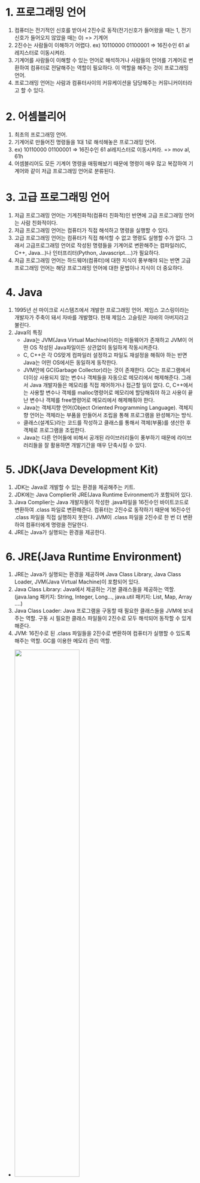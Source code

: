 # 1. 프로그래밍 언어
1. 컴퓨터는 전기적인 신호를 받아서 2진수로 동작(전기신호가 들어왔을 때는 1, 전기신호가 들어오지 않았을 때는 0) => 기계어
2. 2진수는 사람들이 이해하기 어렵다. ex) 10110000 01100001 => 16진수인 61 al레지스터로 이동시켜라.
3. 기계어를 사람들이 이해할 수 있는 언어로 해석하거나 사람들의 언어를 기계어로 변환하여 컴퓨터로 전달해주는 역할이 필요하다. 이 역할을 해주는 것이 프로그래밍 언어.
4. 프로그래밍 언어는 사람과 컴퓨터사이의 커뮤케이션을 담당해주는 커뮤니커이터라고 할 수 있다.

# 2. 어셈블리어
1. 최초의 프로그래밍 언어.
2. 기계어로 만들어진 명령들을 1대 1로 해석해놓은 프로그래밍 언어.
3. ex) 10110000 01100001 => 16진수인 61 al레지스터로 이동시켜라. => mov al, 61h
4. 어셈블리어도 모든 기계어 명령을 매핑해놨기 때문에 명령이 매우 많고 복잡하여 기계어와 같이 저급 프로그래밍 언어로 분류된다.

# 3. 고급 프로그래밍 언어
1. 저급 프로그래밍 언어는 기계친화적(컴퓨터 친화적)인 반면에 고급 프로그래밍 언어는 사람 친화적이다.
2. 저급 프로그래밍 언어는 컴퓨터가 직접 해석하고 명령을 실행할 수 있다.
3. 고급 프로그래밍 언어는 컴퓨터가 직접 해석할 수 없고 명령도 실행할 수가 없다. 그래서 고급프로그래밍 언어로 작성된 명령들을 기계어로 변환해주는 컴파일러(C, C++, Java...)나 인터프리터(Python, Javascript....)가 필요하다.
4. 저급 프로그래밍 언어는 하드웨어(컴퓨터)에 대한 지식이 풍부해야 되는 반면 고급 프로그래밍 언어는 해당 프로그래밍 언어에 대한 문법이나 지식이 더 중요하다.

# 4. Java
1. 1995년 선 마이크로 시스템즈에서 개발한 프로그래밍 언어. 제임스 고스링이라는 개발자가 주축이 돼서 자바를 개발했다. 현재 제임스 고슬링은 자바의 아버지라고 불린다.
2. Java의 특징
    - Java는 JVM(Java Virtual Machine)이라는 미들웨어가 존재하고 JVM이 어떤 OS 작성된 Java파일이든 상관없이 동일하게 작동시켜준다.
    - C, C++은 각 OS맞게 컴파일러 설정하고 파일도 재설정을 해줘야 하는 반면 Java는 어떤 OS에서든 동일하게 동작한다.
    - JVM안에 GC(Garbage Collector)라는 것이 존재한다. GC는 프로그램에서 더이상 사용되지 않는 변수나 객체들을 자동으로 메모리에서 해제해준다. 그래서 Java 개발자들은 메모리를 직접 제어하거나 접근할 일이 없다. C, C++에서는 사용할 변수나 객체를 malloc명령어로 메모리에 할당해줘야 하고 사용이 끝난 변수나 객체를 free명령어로 메모리에서 해제해줘야 한다.
    - Java는 객체지향 언어(Object Oriented Programming Language). 객체지향 언어는 객체라는 부품을 만들어서 조립을 통해 프로그램을 완성해가는 방식. 
    - 클래스(설계도)라는 코드를 작성하고 클래스를 통해서 객체(부품)를 생산한 후 객체로 프로그램을 조립한다.
    - Java는 다른 언어들에 비해서 공개된 라이브러리들이 풍부하기 때문에 라이브러리들을 잘 활용하면 개발기간을 매우 단축시킬 수 있다.

# 5. JDK(Java Development Kit)
1. JDK는 Java로 개발할 수 있는 환경을 제공해주는 키트.
2. JDK에는 Java Complier와 JRE(Java Runtime Evironment)가 포함되어 있다.
3. Java Complier는 Java 개발자들이 작성한 .java파일을 16진수인 바이트코드로 변환하여 .class 파일로 변환해준다. 컴퓨터는 2진수로 동작하기 때문에 16진수인 .class 파일을 직접 실행하지 못한다. JVM이 .class 파일을 2진수로 한 번 더 변환하여 컴퓨터에게 명령을 전달한다.
4. JRE는 Java가 실행되는 환경을 제공한다.

# 6. JRE(Java Runtime Environment)
1. JRE는 Java가 실행되는 환경을 제공하며 Java Class Library, Java Class Loader, JVM(Java Virtual Machine)이 포함되어 있다.
2. Java Class Library: Java에서 제공하는 기본 클래스들을 제공하는 역할. (java.lang 패키지: String, Integer, Long..., java.util 패키지: List, Map, Array ....)
3. Java Class Loader: Java 프로그램을 구동할 때 필요한 클래스들을 JVM에 보내주는 역할. 구동 시 필요한 클래스 파일들이 2진수로 모두 해석되어 동작할 수 있게 해준다.
4. JVM: 16진수로 된 .class 파일들을 2진수로 변환하여 컴퓨터가 실행할 수 있도록 해주는 역할. GC를 이용한 메모리 관리 역할.
- <img src="images/JDK 구동 방식.jpg" width="60%" height="60%">

# 7. Eclipse
1. eclipse는 Java를 비롯한 다양한 언어를 개발할 수 있는 통합 개발 환경(IDE: Integrated Development Environment).
2. 2001년에 1.0버전이 최초 개발 및 공개되었다. 무료 소프트웨어로 이클립스 재단에서 개발 및 배포한다.
- <b style="color: red">예제: chap01_java._01_HelloWorld.java</b>
